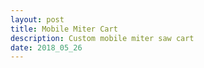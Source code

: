 ```yaml
---
layout: post
title: Mobile Miter Cart
description: Custom mobile miter saw cart
date: 2018_05_26
---
```

